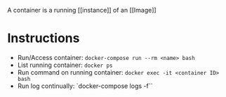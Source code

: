 A container is a running [[instance]] of an [[Image]]

# Instructions

- Run/Access container: `docker-compose run --rm <name> bash`
- List running container: `docker ps`
- Run command on running container: `docker exec -it <container ID> bash`
- Run log continually: `docker-compose logs -f``